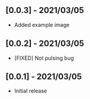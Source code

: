 ## [0.0.3] - 2021/03/05

  * Added example image

## [0.0.2] - 2021/03/05

  * [FIXED] Not pulsing bug

## [0.0.1] - 2021/03/05

  * Initial release

